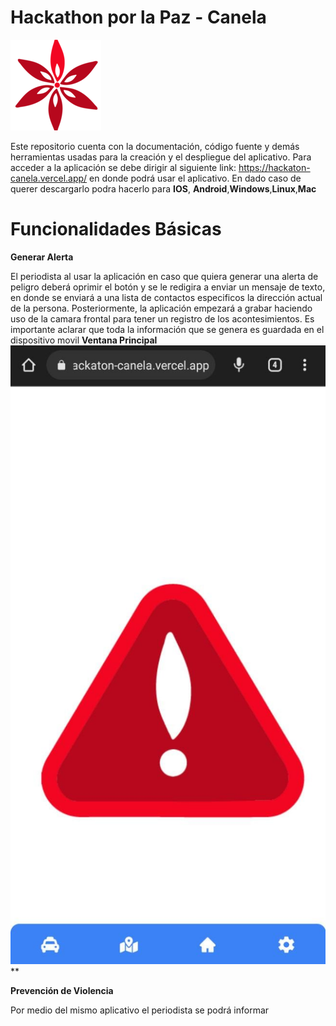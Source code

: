# Hackathon por la Paz - Canela
![Image text](https://github.com/Jacobo4/hackaton-canela/blob/frontend/public/canelaLogo.png)

Este repositorio cuenta con la documentación, código fuente y demás herramientas usadas para la creación y el despliegue del aplicativo. Para acceder a la aplicación se debe dirigir al siguiente link: https://hackaton-canela.vercel.app/ en donde podrá usar el aplicativo. En dado caso de querer descargarlo podra hacerlo para **IOS**, **Android**,**Windows**,**Linux**,**Mac**

# Funcionalidades Básicas

**Generar Alerta**

El periodista al usar la aplicación en caso que quiera generar una alerta de peligro deberá oprimir el botón y se le redigira a enviar un mensaje de texto, en donde se enviará a una lista de contactos especificos la dirección actual de la persona. Posteriormente, la aplicación empezará a grabar haciendo uso de la camara frontal para tener un registro de los acontesimientos. Es importante aclarar que toda la información que se genera es guardada en el dispositivo movil
**Ventana Principal**
![Image text](https://github.com/Jacobo4/hackaton-canela/blob/frontend/public/principal.jpeg)
**

**Prevención de Violencia**

Por medio del mismo aplicativo el periodista se podrá informar
